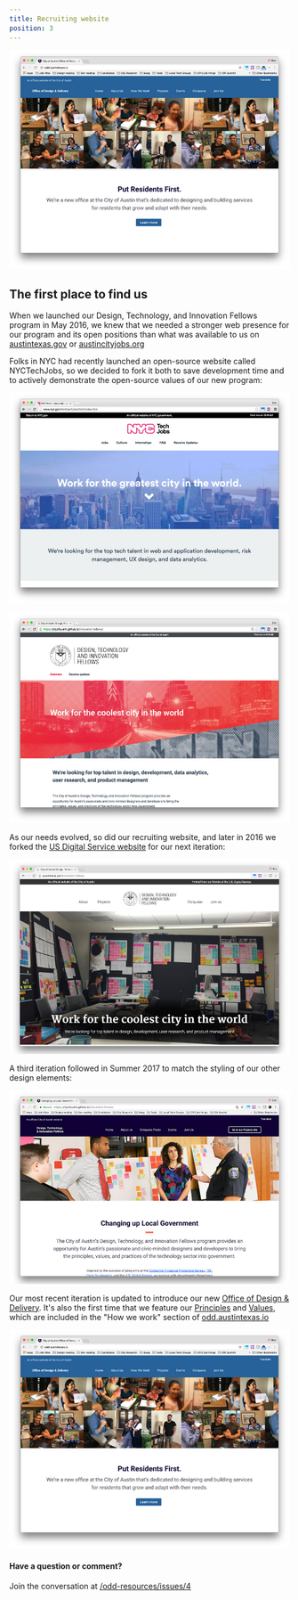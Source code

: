```yaml
---
title: Recruiting website
position: 3
---
```


![odd-website.jpg](/assets/img/projects/becoming-odd/odd-cover.jpg)


## The first place to find us

When we launched our Design, Technology, and Innovation Fellows program in May 2016, we knew that we needed a stronger web presence for our program and its open positions than what was available to us on [austintexas.gov](http://austintexas.gov/) or [austincityjobs.org](https://www.austincityjobs.org/)

Folks in NYC had recently launched an open-source website called NYCTechJobs, so we decided to fork it both to save development time and to actively demonstrate the open-source values of our new program:

![nyc-hiring-website.jpg](/assets/img/projects/becoming-odd/nyc-hiring-website.jpg)

![first-fellows-website.jpg](/assets/img/projects/becoming-odd/first-fellows-website.jpg)

As our needs evolved, so did our recruiting website, and later in 2016 we forked the [US Digital Service website](http://usds.gov) for our next iteration:

![second-fellows-website.jpg](/assets/img/projects/becoming-odd/fellows-website-fall-2016.jpg)

A third iteration followed in Summer 2017 to match the styling of our other design elements:

![third-fellows-website.jpg](/assets/img/projects/becoming-odd/fellows-website-summer-2017.jpg)

Our most recent iteration is updated to introduce our new [Office of Design & Delivery](http://odd.austintexas.gov). It's also the first time that we feature our [Principles](http://projects.austintexas.io/projects/becoming-odd/about/principles/) and [Values](http://projects.austintexas.io/projects/becoming-odd/about/values/), which are included in the "How we work" section of [odd.austintexas.io](http://odd.austintexas.io)

![first-odd-website.jpg](/assets/img/projects/becoming-odd/odd-cover.jpg)





#### Have a question or comment?
Join the conversation at [/odd-resources/issues/4](https://github.com/cityofaustin/odd-resources/issues/4)
